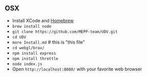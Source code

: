 ## OSX
 - Install XCode and [Homebrew](https://brew.sh/)
 - `brew install node`
 - `git clone https://github.com/MEPP-team/UDV.git`
 - `cd UDV`
 - `more Install.md` # this is "this file"
 - `cd webgl/brav/`
 - `npm install express`
 - `npm install throttle`
 - `node index.js`
 - Open `http://localhost:8080/` with your favorite web browser

